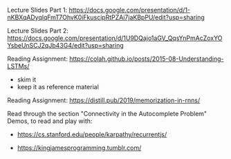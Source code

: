Lecture Slides Part 1: https://docs.google.com/presentation/d/1-nKBXqADyqlqFmT7OhvK0iFkuscipRtPZAi7jaKBpPU/edit?usp=sharing

Lecture Slides Part 2: https://docs.google.com/presentation/d/1U9DQajo1aGV_QqsYnPmAcZoxYOYsbeUnSCJ2qJb43G4/edit?usp=sharing 
 

Reading Assignment: https://colah.github.io/posts/2015-08-Understanding-LSTMs/ 
- skim it
- keep it as reference material

Reading Assignment: https://distill.pub/2019/memorization-in-rnns/ 

Read through the section "Connectivity in the Autocomplete Problem"
Demos, to read and play with:
- https://cs.stanford.edu/people/karpathy/recurrentjs/ 

- https://kingjamesprogramming.tumblr.com/